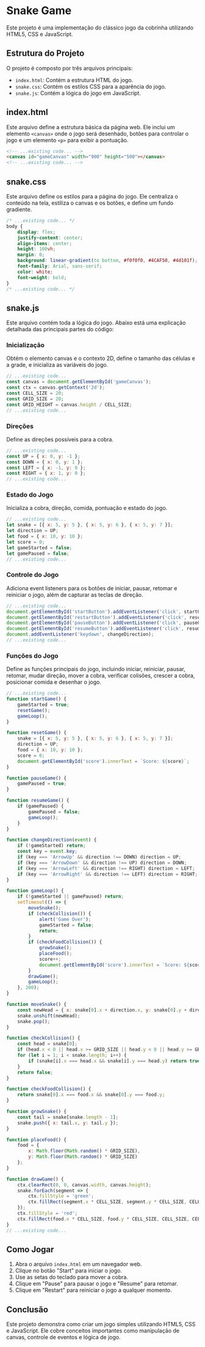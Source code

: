 # Snake Game

Este projeto é uma implementação do clássico jogo da cobrinha utilizando HTML5, CSS e JavaScript.

## Estrutura do Projeto

O projeto é composto por três arquivos principais:
- `index.html`: Contém a estrutura HTML do jogo.
- `snake.css`: Contém os estilos CSS para a aparência do jogo.
- `snake.js`: Contém a lógica do jogo em JavaScript.

## index.html

Este arquivo define a estrutura básica da página web. Ele inclui um elemento `<canvas>` onde o jogo será desenhado, botões para controlar o jogo e um elemento `<p>` para exibir a pontuação.

```html
<!-- ...existing code... -->
<canvas id="gameCanvas" width="900" height="500"></canvas>
<!-- ...existing code... -->
```

## snake.css

Este arquivo define os estilos para a página do jogo. Ele centraliza o conteúdo na tela, estiliza o canvas e os botões, e define um fundo gradiente.

```css
/* ...existing code... */
body {
    display: flex;
    justify-content: center;
    align-items: center;
    height: 100vh;
    margin: 0;
    background: linear-gradient(to bottom, #f0f0f0, #4CAF50, #4d101f);
    font-family: Arial, sans-serif;
    color: white;
    font-weight: bold;
}
/* ...existing code... */
```

## snake.js

Este arquivo contém toda a lógica do jogo. Abaixo está uma explicação detalhada das principais partes do código:

### Inicialização

Obtém o elemento canvas e o contexto 2D, define o tamanho das células e a grade, e inicializa as variáveis do jogo.

```javascript
// ...existing code...
const canvas = document.getElementById('gameCanvas');
const ctx = canvas.getContext('2d');
const CELL_SIZE = 20;
const GRID_SIZE = 20;
const GRID_HEIGHT = canvas.height / CELL_SIZE;
// ...existing code...
```

### Direções

Define as direções possíveis para a cobra.

```javascript
// ...existing code...
const UP = { x: 0, y: -1 };
const DOWN = { x: 0, y: 1 };
const LEFT = { x: -1, y: 0 };
const RIGHT = { x: 1, y: 0 };
// ...existing code...
```

### Estado do Jogo

Inicializa a cobra, direção, comida, pontuação e estado do jogo.

```javascript
// ...existing code...
let snake = [{ x: 5, y: 5 }, { x: 5, y: 6 }, { x: 5, y: 7 }];
let direction = UP;
let food = { x: 10, y: 10 };
let score = 0;
let gameStarted = false;
let gamePaused = false;
// ...existing code...
```

### Controle do Jogo

Adiciona event listeners para os botões de iniciar, pausar, retomar e reiniciar o jogo, além de capturar as teclas de direção.

```javascript
// ...existing code...
document.getElementById('startButton').addEventListener('click', startGame);
document.getElementById('restartButton').addEventListener('click', resetGame);
document.getElementById('pauseButton').addEventListener('click', pauseGame);
document.getElementById('resumeButton').addEventListener('click', resumeGame);
document.addEventListener('keydown', changeDirection);
// ...existing code...
```

### Funções do Jogo

Define as funções principais do jogo, incluindo iniciar, reiniciar, pausar, retomar, mudar direção, mover a cobra, verificar colisões, crescer a cobra, posicionar comida e desenhar o jogo.

```javascript
// ...existing code...
function startGame() {
    gameStarted = true;
    resetGame();
    gameLoop();
}

function resetGame() {
    snake = [{ x: 5, y: 5 }, { x: 5, y: 6 }, { x: 5, y: 7 }];
    direction = UP;
    food = { x: 10, y: 10 };
    score = 0;
    document.getElementById('score').innerText = `Score: ${score}`;
}

function pauseGame() {
    gamePaused = true;
}

function resumeGame() {
    if (gamePaused) {
        gamePaused = false;
        gameLoop();
    }
}

function changeDirection(event) {
    if (!gameStarted) return;
    const key = event.key;
    if (key === 'ArrowUp' && direction !== DOWN) direction = UP;
    if (key === 'ArrowDown' && direction !== UP) direction = DOWN;
    if (key === 'ArrowLeft' && direction !== RIGHT) direction = LEFT;
    if (key === 'ArrowRight' && direction !== LEFT) direction = RIGHT;
}

function gameLoop() {
    if (!gameStarted || gamePaused) return;
    setTimeout(() => {
        moveSnake();
        if (checkCollision()) {
            alert('Game Over');
            gameStarted = false;
            return;
        }
        if (checkFoodCollision()) {
            growSnake();
            placeFood();
            score++;
            document.getElementById('score').innerText = `Score: ${score}`;
        }
        drawGame();
        gameLoop();
    }, 200);
}

function moveSnake() {
    const newHead = { x: snake[0].x + direction.x, y: snake[0].y + direction.y };
    snake.unshift(newHead);
    snake.pop();
}

function checkCollision() {
    const head = snake[0];
    if (head.x < 0 || head.x >= GRID_SIZE || head.y < 0 || head.y >= GRID_HEIGHT) return true;
    for (let i = 1; i < snake.length; i++) {
        if (snake[i].x === head.x && snake[i].y === head.y) return true;
    }
    return false;
}

function checkFoodCollision() {
    return snake[0].x === food.x && snake[0].y === food.y;
}

function growSnake() {
    const tail = snake[snake.length - 1];
    snake.push({ x: tail.x, y: tail.y });
}

function placeFood() {
    food = {
        x: Math.floor(Math.random() * GRID_SIZE),
        y: Math.floor(Math.random() * GRID_SIZE)
    };
}

function drawGame() {
    ctx.clearRect(0, 0, canvas.width, canvas.height);
    snake.forEach(segment => {
        ctx.fillStyle = 'green';
        ctx.fillRect(segment.x * CELL_SIZE, segment.y * CELL_SIZE, CELL_SIZE, CELL_SIZE);
    });
    ctx.fillStyle = 'red';
    ctx.fillRect(food.x * CELL_SIZE, food.y * CELL_SIZE, CELL_SIZE, CELL_SIZE);
}
// ...existing code...
```

## Como Jogar

1. Abra o arquivo `index.html` em um navegador web.
2. Clique no botão "Start" para iniciar o jogo.
3. Use as setas do teclado para mover a cobra.
4. Clique em "Pause" para pausar o jogo e "Resume" para retomar.
5. Clique em "Restart" para reiniciar o jogo a qualquer momento.

## Conclusão

Este projeto demonstra como criar um jogo simples utilizando HTML5, CSS e JavaScript. Ele cobre conceitos importantes como manipulação de canvas, controle de eventos e lógica de jogo.
